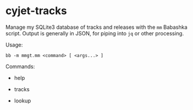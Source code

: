 # cyjet-tracks

Manage my SQLite3 database of tracks and releases with the `mm` Babashka script. Output is generally in JSON, for piping into `jq` or other processing.

Usage:
```
bb -m mmgt.mm <command> [ <args...> ]
```
Commands:
- help

- tracks
- lookup <title>
- search <field> <value>
- view-track <id>
- add-track <title>
- update-track <id> <field> <value>

- releases
- view-release <release_id>
- add-release <id>
- update-release <id> <field> <value>
- release <track_id> <release_id> <track_number>

- query <sql>
- export-data <filename>
